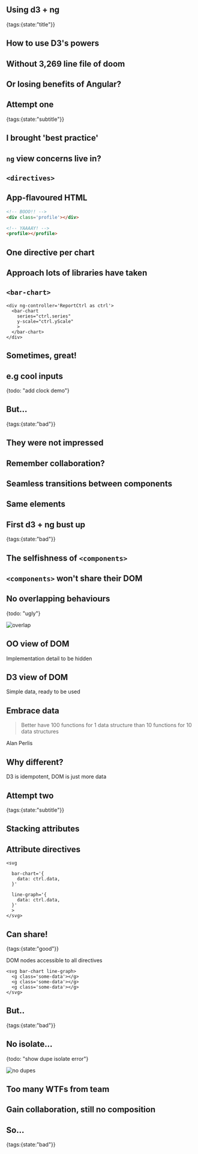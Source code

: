 ## Using d3 + ng
{tags:{state:"title"}}

## How to use D3's powers

## Without 3,269 line file of doom

## Or losing benefits of Angular?

## Attempt one
{tags:{state:"subtitle"}}

## I brought 'best practice'

## `ng` view concerns live in?

## `<directives>`

## App-flavoured HTML

```html
<!-- BOOO!! -->
<div class='profile'></div>

<!-- YAAAAY! -->
<profile></profile>
````

## One directive per chart

## Approach lots of libraries have taken

## `<bar-chart>`

    <div ng-controller='ReportCtrl as ctrl'>
      <bar-chart
        series="ctrl.series"
        y-scale="ctrl.yScale"
        >
      </bar-chart>
    </div>

## Sometimes, great!

## e.g cool inputs
{todo: "add clock demo"}

## But...
{tags:{state:"bad"}}

## They were not impressed

## Remember collaboration?

## Seamless transitions between components

## Same elements

## First d3 + ng bust up
{tags:{state:"bad"}}

## The selfishness of `<components>`

## `<components>` won't share their DOM

## No overlapping behaviours
{todo: "ugly"}

![overlap](img/oo.png)

## OO view of DOM

Implementation detail to be hidden

## D3 view of DOM

Simple data, ready to be used

## Embrace data

>  Better have 100 functions for 1 data structure than 10 functions for 10 data structures

Alan Perlis

## Why different?

D3 is idempotent, DOM is just more data

## Attempt two
{tags:{state:"subtitle"}}

## Stacking attributes

## Attribute directives

    <svg

      bar-chart='{
        data: ctrl.data,
      }'

      line-graph='{
        data: ctrl.data,
      }'
      >
    </svg>

## Can share!
{tags:{state:"good"}}

DOM nodes accessible to all directives

    <svg bar-chart line-graph>
      <g class='some-data'></g>
      <g class='some-data'></g>
      <g class='some-data'></g>
    </svg>

## But..
{tags:{state:"bad"}}

## No isolate...
{todo: "show dupe isolate error"}

![no dupes](img/no-dupes.png)

## Too many WTFs from team

## Gain collaboration, still no composition

## So...
{tags:{state:"bad"}}



